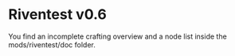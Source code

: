 # Riventest v0.6

You find an incomplete crafting overview and a node list inside the mods/riventest/doc folder.
